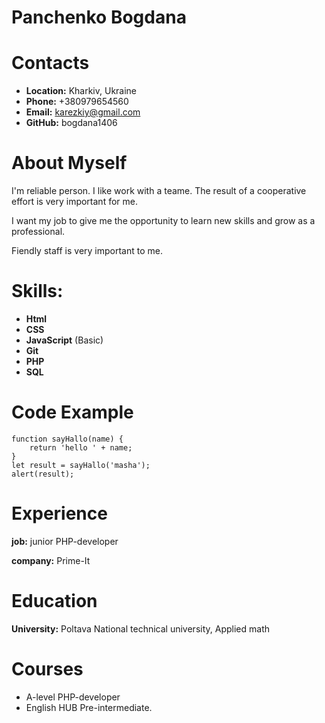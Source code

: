 # **Panchenko Bogdana**

# Contacts
* **Location:** Kharkiv, Ukraine
* **Phone:** +380979654560
* **Email:** karezkiy@gmail.com
* **GitHub:** bogdana1406

# About Myself
I'm reliable person. I like work with a teame.  The result of a cooperative effort is very important for me. 


I want my job to give me the opportunity to learn new skills and grow as a professional. 


Fiendly staff is very important to me.

# Skills:
* **Html**
* **CSS**
* **JavaScript** (Basic)
* **Git**
* **PHP**
* **SQL**


# Code Example
```
function sayHallo(name) {
    return 'hello ' + name;
}
let result = sayHallo('masha');
alert(result);
```

# Experience
**job:** junior PHP-developer


**company:** Prime-It


# Education
**University:** Poltava National technical university, Applied math

# Courses
* A-level PHP-developer
* English HUB Pre-intermediate.